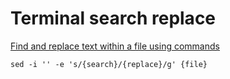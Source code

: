 # Terminal search replace

[Find and replace text within a file using commands](https://askubuntu.com/questions/20414/find-and-replace-text-within-a-file-using-commands)

`sed -i '' -e 's/{search}/{replace}/g' {file}`